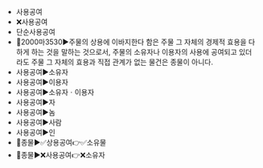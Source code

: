 - 사용공여
- ❌사용공여
- 단순사용공여
- 📌2000마3530▶️주물의 상용에 이바지한다 함은 주물 그 자체의 경제적 효용을 다하게 하는 것을 말하는 것으로서, 주물의 소유자나 이용자의 사용에 공여되고 있더라도 주물 그 자체의 효용과 직접 관계가 없는 물건은 종물이 아니다.
- 사용공여▶️소유자
- 사용공여▶️이용자
- 사용공여▶️소유자ㆍ이용자
- 사용공여▶️자
- 사용공여▶️놈
- 사용공여▶️사람
- 사용공여▶️인
- 📌종물▶️✅상용공여👉✅소유물
- 📌종물▶️❌사용공여👉❌소유자